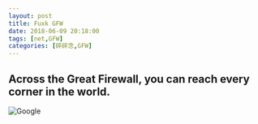 ```yaml
---
layout: post
title: Fuxk GFW
date: 2018-06-09 20:18:00
tags: [net,GFW]
categories: [碎碎念,GFW]
---
```

## Across the Great Firewall, you can reach every corner in the world. ##

![Google](https://wx2.sinaimg.cn/large/006fVPCvly1fs6eygk38aj30jd0htq6w.jpg)  